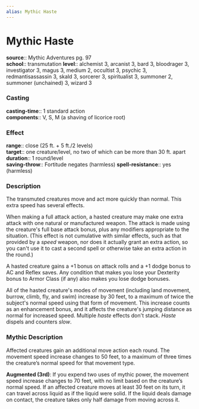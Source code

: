 ```yaml
---
alias: Mythic Haste
---
```


# Mythic Haste

**source**:: Mythic Adventures pg. 97  
**school**:: transmutation
**level**:: alchemist 3, arcanist 3, bard 3, bloodrager 3, investigator 3, magus 3, medium 2, occultist 3, psychic 3, redmantisassassin 3, skald 3, sorcerer 3, spiritualist 3, summoner 2, summoner (unchained) 3, wizard 3

### Casting 

**casting-time**:: 1 standard action  
**components**:: V, S, M (a shaving of licorice root)

### Effect 

**range**:: close (25 ft. + 5 ft./2 levels)  
**target**:: one creature/level, no two of which can be more than 30 ft. apart  
**duration**:: 1 round/level  
**saving-throw**:: Fortitude negates (harmless)
**spell-resistance**:: yes (harmless)

### Description 

The transmuted creatures move and act more quickly than normal. This extra speed has several effects.  
  
When making a full attack action, a hasted creature may make one extra attack with one natural or manufactured weapon. The attack is made using the creature's full base attack bonus, plus any modifiers appropriate to the situation. (This effect is not cumulative with similar effects, such as that provided by a *speed* weapon, nor does it actually grant an extra action, so you can't use it to cast a second spell or otherwise take an extra action in the round.)  
  
A hasted creature gains a +1 bonus on attack rolls and a +1 dodge bonus to AC and Reflex saves. Any condition that makes you lose your Dexterity bonus to Armor Class (if any) also makes you lose dodge bonuses.  
  
All of the hasted creature's modes of movement (including land movement, burrow, climb, fly, and swim) increase by 30 feet, to a maximum of twice the subject's normal speed using that form of movement. This increase counts as an enhancement bonus, and it affects the creature's jumping distance as normal for increased speed. Multiple *haste* effects don't stack. *Haste* dispels and counters *slow*.

### Mythic Description

Affected creatures gain an additional move action each round. The movement speed increase changes to 50 feet, to a maximum of three times the creature’s normal speed for that movement type.  
  
**Augmented (3rd)**: If you expend two uses of mythic power, the movement speed increase changes to 70 feet, with no limit based on the creature’s normal speed. If an affected creature moves at least 30 feet on its turn, it can travel across liquid as if the liquid were solid. If the liquid deals damage on contact, the creature takes only half damage from moving across it.
